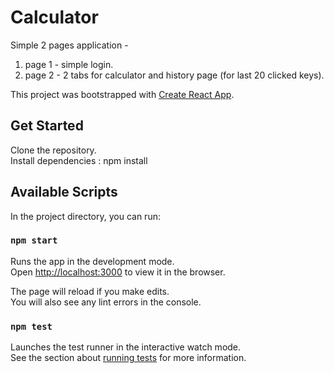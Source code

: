 # Calculator

Simple 2 pages application -
1. page 1 - simple login.
2. page 2 - 2 tabs for calculator and history page (for last 20 clicked keys).


This project was bootstrapped with [Create React App](https://github.com/facebook/create-react-app).

## Get Started

Clone the repository.\
Install dependencies : npm install


## Available Scripts

In the project directory, you can run:

### `npm start`

Runs the app in the development mode.\
Open [http://localhost:3000](http://localhost:3000) to view it in the browser.

The page will reload if you make edits.\
You will also see any lint errors in the console.

### `npm test`

Launches the test runner in the interactive watch mode.\
See the section about [running tests](https://facebook.github.io/create-react-app/docs/running-tests) for more information.

